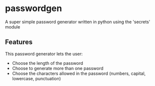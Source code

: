 # passwordgen
A super simple password generator written in python using the 'secrets' module
## Features
This password generator lets the user:
- Choose the length of the password
- Choose to generate more than one password
- Choose the characters allowed in the password (numbers, capital, lowercase, punctuation)
